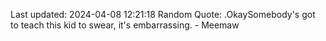 Last updated: 2024-04-08 12:21:18
Random Quote: .OkaySomebody's got to teach this kid to swear, it's embarrassing. - Meemaw